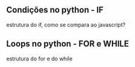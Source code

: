 ## Condições no python - IF

estrutura do if, como se compara ao javascript?

## Loops no python - FOR e WHILE

estrutura do for e do while